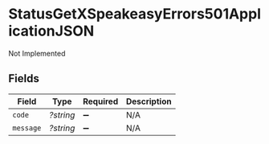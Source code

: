 # StatusGetXSpeakeasyErrors501ApplicationJSON

Not Implemented


## Fields

| Field              | Type               | Required           | Description        |
| ------------------ | ------------------ | ------------------ | ------------------ |
| `code`             | *?string*          | :heavy_minus_sign: | N/A                |
| `message`          | *?string*          | :heavy_minus_sign: | N/A                |